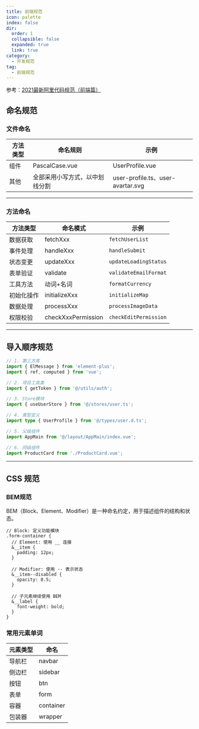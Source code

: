 ```yaml
---
title: 前端规范
icon: palette
index: false
dir:
  order: 1
  collapsible: false
  expanded: true
  link: true
category:
  - 开发规范
tag:
  - 前端规范
---
```




参考：[2021最新阿里代码规范（前端篇）](https://developer.aliyun.com/article/850913)

## 命名规范

### 文件命名
| 方法类型       | 命名规则       | 示例                      |
|----------------|-------------|---------------------------|
| 组件            | PascalCase.vue      | UserProfile.vue	    |
| 其他            |  全部采用小写方式，以中划线分割       | user-profile.ts、user-avartar.svg         |
---

### 方法命名
| 方法类型       | 命名模式        | 示例                      |
|----------------|-------------|---------------------------|
| 数据获取       | fetchXxx       | `fetchUserList`           |
| 事件处理       | handleXxx      | `handleSubmit`        |
| 状态变更       | updateXxx      | `updateLoadingStatus`     |
| 表单验证         | validate    | `validateEmailFormat`     |
| 工具方法         | 动词+名词	  | `formatCurrency`          |
| 初始化操作         |initializeXxx  | `initializeMap`          |
| 数据处理         |processXxx  | `processImageData`          |
| 权限校验         |checkXxxPermission  | `checkEditPermission`          |
---

## 导入顺序规范

```typescript
// 1. 第三方库
import { ElMessage } from 'element-plus';
import { ref, computed } from 'vue';

// 2. 项目工具类
import { getToken } from '@/utils/auth';

// 3. Store模块
import { useUserStore } from '@/stores/user.ts';

// 4. 类型定义
import type { UserProfile } from '@/types/user.d.ts';

// 5. 父级组件
import AppMain from '@/layout/AppMain/index.vue';

// 6. 同级组件
import ProductCard from './ProductCard.vue';
```

---

## CSS 规范

### BEM规范


BEM（Block、Element、Modifier）是一种命名约定，用于描述组件的结构和状态。

```
// Block: 定义功能模块
.form-container {
  // Element: 使用 __ 连接
  &__item {
    padding: 12px;
  }

  // Modifier: 使用 -- 表示状态
  &__item--disabled {
    opacity: 0.5;
  }

  // 子元素继续使用 BEM
  &__label {
    font-weight: bold;
  }
}

```


### 常用元素单词


| 元素类型       | 命名        | 
|----------------|-------------|
| 导航栏       | navbar       | 
| 侧边栏       | sidebar      | 
| 按钮         | btn      |
| 表单         | form    | 
| 容器         | container	  |
| 包装器       | wrapper	  |

